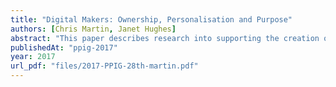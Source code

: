 ```yaml
---
title: "Digital Makers: Ownership, Personalisation and Purpose"
authors: [Chris Martin, Janet Hughes]
abstract: "This paper describes research into supporting the creation of engaging learning experiences with programming. It describes a fieldwork study conducted to explore the framing of learning programming in tasks that motivate and are of value to the learner. The findings – that ownership, personalisation and purpose can support learning whilst providing considerable motivation - should provide educators with insights to support key design decisions for the creation of engaging programming learning experiences. They support the assertion that factors outwith programming content can significantly affect success in programming. The complex interplay between different skills associated with computer programming will remain a challenge to learners. When placed in a rich context that fits the learner well and supports the learning aims, many of these difficulties can be overcome. The work described here suggests it should be possible to compile positive features of a learning experience to enable learners have the best possible opportunity to engage with and succeed with computer programming."
publishedAt: "ppig-2017"
year: 2017
url_pdf: "files/2017-PPIG-28th-martin.pdf"
---
```

